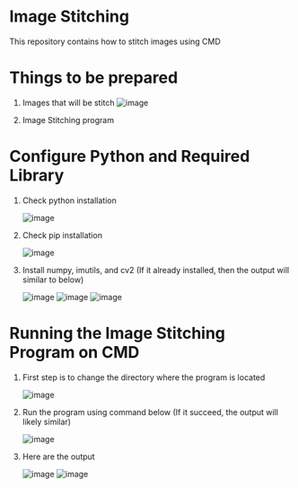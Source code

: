 # Image Stitching

This repository contains how to stitch images using CMD

# Things to be prepared

1. Images that will be stitch
   ![image](https://github.com/AlanZanefate/Image-Stitching/assets/150001943/59d8e91c-24b9-497c-9fab-2bbb93b1a640)

2. Image Stitching program

# Configure Python and Required Library 

1. Check python installation
   
   ![image](https://github.com/AlanZanefate/Image-Stitching/assets/150001943/677038b2-4172-4ca5-8e1f-ffd8315638f0)

3. Check pip installation
   
   ![image](https://github.com/AlanZanefate/Image-Stitching/assets/150001943/d8694bfd-9b9c-4855-bda5-04e41dd6e9a3)

5. Install numpy, imutils, and cv2 (If it already installed, then the output will similar to below)
   
   ![image](https://github.com/AlanZanefate/Image-Stitching/assets/150001943/e4b61b1f-5057-49c2-8a3e-ce11890edaab)
   ![image](https://github.com/AlanZanefate/Image-Stitching/assets/150001943/cf9cbf9c-490a-43db-9aa2-acd6f067a269)
   ![image](https://github.com/AlanZanefate/Image-Stitching/assets/150001943/da7ecad2-f46c-4475-b647-18379b07197d)

# Running the Image Stitching Program on CMD

1. First step is to change the directory where the program is located
   
   ![image](https://github.com/AlanZanefate/Image-Stitching/assets/150001943/ad274452-6022-42a2-a70f-de12d272815e)

3. Run the program using command below (If it succeed, the output will likely similar)
   
   ![image](https://github.com/AlanZanefate/Image-Stitching/assets/150001943/f29f448c-8a7a-421d-b3b4-c63990315d4a)

5. Here are the output
   
   ![image](https://github.com/AlanZanefate/Image-Stitching/assets/150001943/7ad737c5-7116-4680-9407-32b146d6cc3f)
   ![image](https://github.com/AlanZanefate/Image-Stitching/assets/150001943/29ca7156-ba68-45d0-80ff-0e2e01056821)
